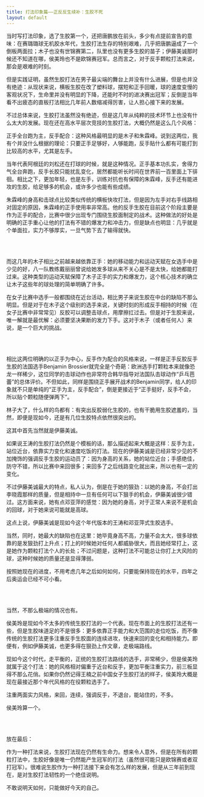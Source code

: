 ```yaml
---
title: 打法印象篇——正反反生续补：生胶不死
layout: default
---
```


当时写打法印象，选了生胶第一个，还把唐鹏放在前头，多少有点提前宣告的意味：在赛璐璐球无机胶水年代，生胶打法生存的特别艰难，几乎把唐鹏逼成了一个倒板两面拉；木子也没有世锦赛第二，队里也没有更多生胶的苗子；伊藤美诚那时候还不知道在哪，侯美玲也不是欧锦赛冠军。总而言之，对于反手颗粒打法来说，那会是艰难的时刻。

但是实践证明，虽然生胶打法在男子最尖端的舞台上并没有什么进展，但是也并没有绝迹：从现状来说，横板生胶在改了塑料球，摆短和正手回暖，球的速度变慢的客观状况下，生命里并没有明显的下降，还能时不时的进决赛出冠军；反倒是当年看不出疲态的直板打法相比几年前人数缩减得厉害，让人担心接下来的发展。

不过总体来说，生胶打法虽然没有绝迹，但是这几年从纯粹的技术环节上也没有什么太大的发展。现在还在高水平层次竞技的生胶打法，大概仍然是这么几个风格：

正手全台跑为主，反手配合：这种风格最明显的是木子和朱霖峰。说到这两位，我有个并没什么根据的理论：只要正手足够好，人够能跑，反手贴什么都有可能打到比较高的水平，尤其是左手。

当年代表阿根廷的刘松还在打球的时候，就是这种情况。正手基本功扎实，舍得力气全台奔跑，反手长胶只能扰乱变化，居然都能听长时间在世界前一百里面上下徘徊。相比之下，更加年轻，也是左手，训练对抗也有保障的朱霖峰，反手还有能进攻的生胶，给足够多的机会，或许多少也能有些成绩。

朱霖峰的身高和击球点比较类似传统的横板快攻打法，但是因为左手对右手线路相对固定的原因，朱霖峰的正手使用率非常高。他的反手生胶在目前这个阶段主要是作为正手的配合，比赛中很少出现专门围绕生胶面制定的战术。这种做法的好处是明确的正手重心让他的打法有不错的爆发力和冲击力，但是缺点也明显：几乎就是个单面拉，实力不够厚实，一旦气势下去了输得就快。

</br></br>

而这几年的木子相比之前越来越依靠正手：她的移动能力和运动天赋在女选手中是少见的好，八一队教练戴丽丽曾说给她发多球从来不关心是不是太快，给她都能打过来。这种类型的运动天赋保障了木子正手的实力和爆发力，这个核心技术的确立让木子这些年的球处理的简单明确了许多。

在女子比赛中选手一般都围绕在近台活动，相比男子来说生胶在中台的缺陷不那么明显。但是对于在木子这个级别的选手来说，关键时刻的形成反手相持的时候（在女子比赛中非常常见）反胶可以调整击球点，用摩擦扛过去。但是对于生胶来说，唯一解就是最优解：必须要坚决果断的发力下手。这对于木子（或者任何人）来说，是一个巨大的挑战。

</br></br>

相比这两位明确的以正手为中心，反手作为配合的风格来说，一样是正手反胶反手生胶的法国选手Benjamin Brossier就完全是个奇葩：欧洲选手打颗粒本来就像恐龙一样稀少，这位同学的击球动作也非常符合韩华指导对法国队击球动作“乒乓芭蕾”的总体评价。不但如此，同样是围绕正手展开战术的Benjamin同学，给人的印象就不只是单纯的“正手为主，反手配合”，倒是更接近于“正手挺好，反手不会，所以贴个颗粒随便弹两下”。


林子大了，什么样的鸟都有：有突出反胶弱化生胶的，也有干脆用生胶遮羞的，当然，即便是现如今，还是有几位生胶特点依然很突出的。

这其中首先当然就是伊藤美诚。

如果说王涛的生胶打法仍然是个模板的话，那么描述起来大概是这样：反手为主，站位近台，依靠实力变化和速度吃饭的打法。现在的伊藤美诚是已经非常少见的不加掩饰的强调反手生胶的运动员了：因为身高的关系，她的站位近台；手感绝佳，防守不错，所以比赛中来回很多；来回多了之后线路变化就出来，所以也有一定的变化。

不过伊藤美诚最大的特点，私人认为，倒是在于她的狠劲：以她的身高，不会打出李晓霞那样的质量，但是相持中一旦有任何可以下狠手的机会，伊藤美诚很少错过。这方面来说，她有点邓亚萍的感觉：因为她的身高，对于正常人来说不是机会的回球，对于她来说可能就是高球。

这点上说，伊藤美诚是现如今这个年代版本的王涛和邓亚萍式生胶选手。

当然，同时，她最大的缺陷也在这里：她毕竟身高不高，力量不会太大，很多球依靠的是发狠劲打上升点；打上的时候她对任何人都威胁很大，而且她经常打上，这是她作为颗粒打法个人的长处；不过问题是，这种打法不可能总让你打上大风险的球，这种时候她的质量还是显得薄弱。

按照她现在的进度，不用考虑几年之后如何如何，只要能保持现在的水平，四年之后奥运会已经不可小看。


</br></br>

当然，不那么极端的情况也有。

侯美玲是现如今不太多的传统生胶打法的一个代表。现在市面上的生胶打法还有一些，但是生胶味道足的不是很多：更多依靠正手能力和大范围的走位吃饭，而不像传统的生胶打法更多注重反手生胶面的连续进攻，快速来回的变化和相持能力。即便有，例如伊藤美诚，也更多得在狠劲上作文章，走极端路线。

现如今这个时代，走平衡的，正统的生胶打法路线的选手，非常稀少，但是侯美玲就属于这个打法：她的风格相对偏重于近台和反手，更加平衡注重实力，前三板显得不那么花俏。如果你仍然记得王楠之前中国女子生胶打法的样子，侯美玲大概是现在最接近那个年代风格的在役颗粒选手了。

注重两面实力风格，来回，连续，强调反手，不退台，能站住的，不多。

侯美玲算一个。

</br></br>

放在最后：

作为一种打法来说，生胶打法现在仍然有生命力。想来令人意外，但是在所有的颗粒打法中，生胶好像是唯一仍然能产生冠军的打法（虽然很可能只是欧锦赛或者双打冠军）。很难说生胶作为一种打法接下来会有怎么样的发展，但是从三年前到现在，是对生胶打法韧性的一个绝佳说明。

不敢说明天如何，只能做好今天的自己。
